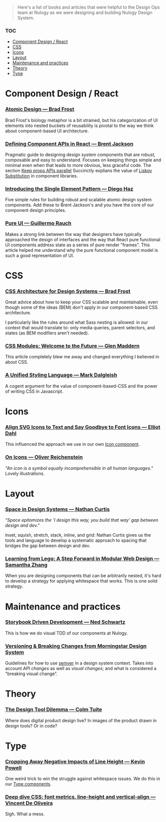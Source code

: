 > Here's a list of books and articles that were helpful to the Design Ops team at Nulogy as we were designing and building Nulogy Design System.

### TOC
- [Component Design / React](#component-design--react)
- [CSS](#css)
- [Icons](#icons)
- [Layout](#layout)
- [Maintenance and practices](#maintenance-and-practices)
- [Theory](#theory)
- [Type](#type)

# Component Design / React

### [Atomic Design — Brad Frost](http://bradfrost.com/blog/post/atomic-web-design/)

Brad Frost's biology metaphor is a bit strained, but his categorization of UI elements into nested buckets of reusability is pivotal to the way we think about component-based UI architecture.


### [Defining Component APIs in React — Brent Jackson](http://jxnblk.com/writing/posts/defining-component-apis-in-react/#defining-component-apis-in-react)

Pragmatic guide to designing design system components that are robust, composable and easy to understand. Focuses on keeping things simple and minimal even when that leads to more obvious, less graceful code. The section [Keep props APIs parallel](http://jxnblk.com/writing/posts/defining-component-apis-in-react/#keep-props-apis-parallel) Succinctly explians the value of [Liskov Substitution](https://en.wikipedia.org/wiki/Liskov_substitution_principle) in component libraries.


### [Introducing the Single Element Pattern — Diego Haz](https://medium.freecodecamp.org/introducing-the-single-element-pattern-dfbd2c295c5d)

Five simple rules for building robust and scalable atomic design system components. Add these to Brent Jackson's and you have the core of our component design principles.


### [Pure UI — Guillermo Rauch](https://rauchg.com/2015/pure-ui)

Makes a strong link between the way that designers have typically approached the design of interfaces  and the way that React pure functional UI components address state as a series of pure render "frames". This article helped me understand why the pure functional component model is such a good representation of UI.



# CSS

### [CSS Architecture for Design Systems — Brad Frost](http://bradfrost.com/blog/post/css-architecture-for-design-systems/)

Great advice about how to keep your CSS scalable and maintainable, even though some of the ideas (BEM) don't apply in our component-based CSS architecture.

I particularly like the rules around what Sass nesting is allowed: in our context that would translate to: only media queries, parent selectors, and states (as BEM modifiers aren't needed).


### [CSS Modules; Welcome to the Future — Glen Maddern](https://glenmaddern.com/articles/css-modules)

This article completely blew me away and changed everything I believed in about CSS.


### [A Unified Styling Language — Mark Dalgleish](https://medium.com/seek-blog/a-unified-styling-language-d0c208de2660)

A cogent argument for the value of component-based-CSS and the power of writing CSS in Javascript.



# Icons 

### [Align SVG Icons to Text and Say Goodbye to Font Icons — Elliot Dahl](https://blog.prototypr.io/align-svg-icons-to-text-and-say-goodbye-to-font-icons-d44b3d7b26b4)

This influenced the approach we use in our own [Icon component](https://nulogy.design/components/icons).


### [On Icons — Oliver Reichenstein](https://ia.net/topics/on-icons)

_"An icon is a symbol equally incomprehensible in all human languages."_ Lovely illustrations.



# Layout

### [Space in Design Systems — Nathan Curtis](https://medium.com/eightshapes-llc/space-in-design-systems-188bcbae0d62)

_"Space epitomizes the 'I design this way, you build that way' gap between design and dev."_

Inset, squish, stretch, stack, inline, and grid: Nathan Curtis gives us the tools and language to develop a systematic approach to spacing that bridges the gap between design and dev. 


### [Learning from Lego: A Step Forward in Modular Web Design — Samantha Zhang](https://alistapart.com/article/learning-from-lego-a-step-forward-in-modular-web-design)

When you are designing components that can be arbitrarily nested, it's hard to develop a strategy for applying whitespace that works. This is one solid strategy.



# Maintenance and practices

### [Storybook Driven Development — Ned Schwartz](https://medium.com/nulogy/storybook-driven-development-a3c517276c07)

This is how we do visual TDD of our components at Nulogy.


### [Versioning & Breaking Changes from Morningstar Design System](http://designsystem.morningstar.com/about/versioning.html)

Guidelines for how to use [semver](https://semver.org) in a design system context. Takes into account _API changes_ as well as _visual changes_; and what is considered a "breaking visual change".



# Theory

### [The Design Tool Dilemma — Colm Tuite](https://medium.freecodecamp.org/the-design-tool-dilemma-225541c4ad1d)

Where does digital product design live? In images of the product drawn in design tools? Or in code? 



# Type

### [Cropping Away Negative Impacts of Line Height — Kevin Powell](https://medium.com/eightshapes-llc/cropping-away-negative-impacts-of-line-height-84d744e016ce)

One weird trick to win the struggle against whitespace issues. We do this in our [Type components](https://nulogy.design/components/type).


### [Deep dive CSS: font metrics, line-height and vertical-align — Vincent De Oliveira](http://iamvdo.me/en/blog/css-font-metrics-line-height-and-vertical-align)

Sigh. What a mess.
